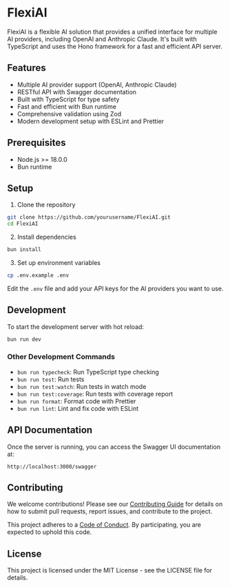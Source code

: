 # FlexiAI

FlexiAI is a flexible AI solution that provides a unified interface for multiple AI providers, including OpenAI and Anthropic Claude. It's built with TypeScript and uses the Hono framework for a fast and efficient API server.

## Features

- Multiple AI provider support (OpenAI, Anthropic Claude)
- RESTful API with Swagger documentation
- Built with TypeScript for type safety
- Fast and efficient with Bun runtime
- Comprehensive validation using Zod
- Modern development setup with ESLint and Prettier

## Prerequisites

- Node.js >= 18.0.0
- Bun runtime

## Setup

1. Clone the repository

```bash
git clone https://github.com/yourusername/FlexiAI.git
cd FlexiAI
```

2. Install dependencies

```bash
bun install
```

3. Set up environment variables

```bash
cp .env.example .env
```

Edit the `.env` file and add your API keys for the AI providers you want to use.

## Development

To start the development server with hot reload:

```bash
bun run dev
```

### Other Development Commands

- `bun run typecheck`: Run TypeScript type checking
- `bun run test`: Run tests
- `bun run test:watch`: Run tests in watch mode
- `bun run test:coverage`: Run tests with coverage report
- `bun run format`: Format code with Prettier
- `bun run lint`: Lint and fix code with ESLint

## API Documentation

Once the server is running, you can access the Swagger UI documentation at:

```
http://localhost:3000/swagger
```

## Contributing

We welcome contributions! Please see our [Contributing Guide](CONTRIBUTING.md) for details on how to submit pull requests, report issues, and contribute to the project.

This project adheres to a [Code of Conduct](CODE_OF_CONDUCT.md). By participating, you are expected to uphold this code.

## License

This project is licensed under the MIT License - see the LICENSE file for details.
